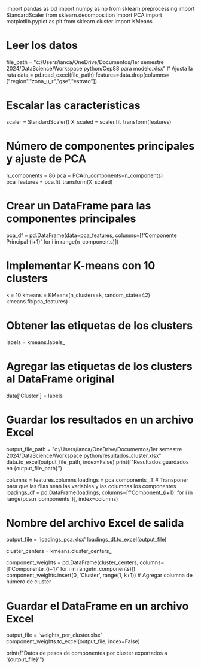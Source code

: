 import pandas as pd
import numpy as np
from sklearn.preprocessing import StandardScaler
from sklearn.decomposition import PCA
import matplotlib.pyplot as plt
from sklearn.cluster import KMeans

# Leer los datos
file_path = "c:/Users/ianca/OneDrive/Documentos/1er semestre 2024/DataScience/Workspace python/Cep88 para modelo.xlsx"  # Ajusta la ruta
data = pd.read_excel(file_path)
features=data.drop(columns=["region","zona_u_r","gse","estrato"])

# Escalar las características
scaler = StandardScaler()
X_scaled = scaler.fit_transform(features)

# Número de componentes principales y ajuste de PCA
n_components = 86
pca = PCA(n_components=n_components)
pca_features = pca.fit_transform(X_scaled)

# Crear un DataFrame para las componentes principales
pca_df = pd.DataFrame(data=pca_features, columns=[f'Componente Principal {i+1}' for i in range(n_components)])

# Implementar K-means con 10 clusters
k = 10
kmeans = KMeans(n_clusters=k, random_state=42)
kmeans.fit(pca_features)

# Obtener las etiquetas de los clusters
labels = kmeans.labels_

# Agregar las etiquetas de los clusters al DataFrame original
data['Cluster'] = labels

# Guardar los resultados en un archivo Excel
output_file_path = "c:/Users/ianca/OneDrive/Documentos/1er semestre 2024/DataScience/Workspace python/resultados_cluster.xlsx"
data.to_excel(output_file_path, index=False)
print(f"Resultados guardados en {output_file_path}")

columns = features.columns
loadings = pca.components_.T  # Transponer para que las filas sean las variables y las columnas los componentes
loadings_df = pd.DataFrame(loadings, columns=[f'Component_{i+1}' for i in range(pca.n_components_)], index=columns)

# Nombre del archivo Excel de salida
output_file = 'loadings_pca.xlsx'
loadings_df.to_excel(output_file)

cluster_centers = kmeans.cluster_centers_

component_weights = pd.DataFrame(cluster_centers, columns=[f'Componente_{i+1}' for i in range(n_components)])
component_weights.insert(0, 'Cluster', range(1, k+1))  # Agregar columna de número de cluster

# Guardar el DataFrame en un archivo Excel
output_file = 'weights_per_cluster.xlsx'
component_weights.to_excel(output_file, index=False)

print(f"Datos de pesos de componentes por cluster exportados a '{output_file}'")
